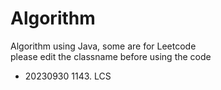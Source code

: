 # Algorithm
Algorithm using Java, some are for Leetcode <br>
please edit the classname before using the code
- 20230930 1143. LCS
